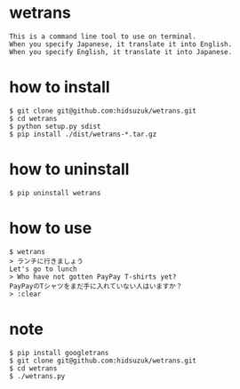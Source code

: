 # wetrans

    This is a command line tool to use on terminal.
    When you specify Japanese, it translate it into English.
    When you specify English, it translate it into Japanese.

# how to install

    $ git clone git@github.com:hidsuzuk/wetrans.git
    $ cd wetrans
    $ python setup.py sdist
    $ pip install ./dist/wetrans-*.tar.gz

# how to uninstall

    $ pip uninstall wetrans

# how to use

    $ wetrans
    > ランチに行きましょう
    Let's go to lunch
    > Who have not gotten PayPay T-shirts yet?
    PayPayのTシャツをまだ手に入れていない人はいますか？
    > :clear

# note 

    $ pip install googletrans
    $ git clone git@github.com:hidsuzuk/wetrans.git
    $ cd wetrans
    $ ./wetrans.py
